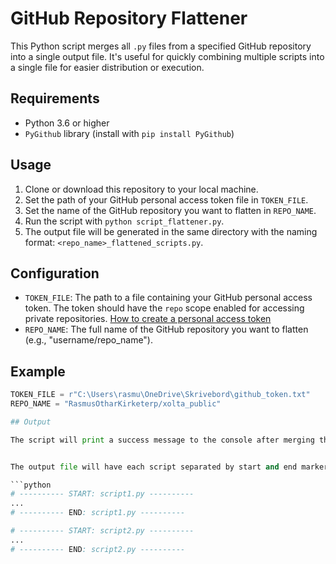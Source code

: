 # GitHub Repository Flattener

This Python script merges all `.py` files from a specified GitHub repository into a single output file. It's useful for quickly combining multiple scripts into a single file for easier distribution or execution.

## Requirements

- Python 3.6 or higher
- `PyGithub` library (install with `pip install PyGithub`)

## Usage

1. Clone or download this repository to your local machine.
2. Set the path of your GitHub personal access token file in `TOKEN_FILE`.
3. Set the name of the GitHub repository you want to flatten in `REPO_NAME`.
4. Run the script with `python script_flattener.py`.
5. The output file will be generated in the same directory with the naming format: `<repo_name>_flattened_scripts.py`.

## Configuration

- `TOKEN_FILE`: The path to a file containing your GitHub personal access token. The token should have the `repo` scope enabled for accessing private repositories. [How to create a personal access token](https://docs.github.com/en/authentication/keeping-your-account-and-data-secure/creating-a-personal-access-token)
- `REPO_NAME`: The full name of the GitHub repository you want to flatten (e.g., "username/repo_name").

## Example

```python
TOKEN_FILE = r"C:\Users\rasmu\OneDrive\Skrivebord\github_token.txt"
REPO_NAME = "RasmusOtharKirketerp/xolta_public"

## Output

The script will print a success message to the console after merging the `.py` files:


The output file will have each script separated by start and end markers, like this:

```python
# ---------- START: script1.py ----------
...
# ---------- END: script1.py ----------

# ---------- START: script2.py ----------
...
# ---------- END: script2.py ----------


